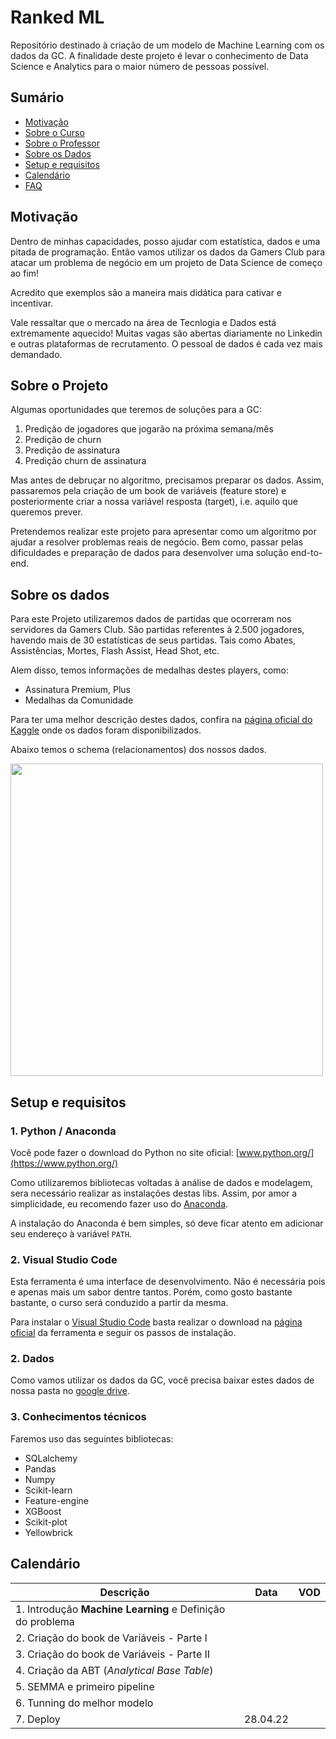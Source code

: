 # Ranked ML



Repositório destinado à criação de um modelo de Machine Learning com os dados da GC. A finalidade deste projeto é levar o conhecimento de Data Science e Analytics para o maior número de pessoas possível.


## Sumário
- [Motivação](#motivação)
- [Sobre o Curso](#sobre-o-curso)
- [Sobre o Professor](#sobre-o-professor)
- [Sobre os Dados](#sobre-os-dados)
- [Setup e requisitos](#setup-e-requisitos)
- [Calendário](#calendário)
- [FAQ](#faq)

## Motivação

Dentro de minhas capacidades, posso ajudar com estatística, dados e uma pitada de programação. Então vamos utilizar os dados da Gamers Club para atacar um problema de negócio em um projeto de Data Science de começo ao fim!

Acredito que exemplos são a maneira mais didática para cativar e incentivar.

Vale ressaltar que o mercado na área de Tecnlogia e Dados está extremamente aquecido! Muitas vagas são abertas diariamente no Linkedin e outras plataformas de recrutamento. O pessoal de dados é cada vez mais demandado.

## Sobre o Projeto

Algumas oportunidades que teremos de soluções para a GC:

1. Predição de jogadores que jogarão na próxima semana/mês
2. Predição de churn
3. Predição de assinatura
4. Predição churn de assinatura

Mas antes de debruçar no algoritmo, precisamos preparar os dados. Assim, passaremos pela criação de um book de variáveis (feature store) e posteriormente criar a nossa variável resposta (target), i.e. aquilo que queremos prever.

Pretendemos realizar este projeto para apresentar como um algoritmo por ajudar a resolver problemas reais de negócio. Bem como, passar pelas dificuldades e preparação de dados para desenvolver uma solução end-to-end.


## Sobre os dados

Para este Projeto utilizaremos dados de partidas que ocorreram nos servidores da Gamers Club. São partidas referentes à 2.500 jogadores, havendo mais de 30 estatísticas de seus partidas. Tais como Abates, Assistências, Mortes, Flash Assist, Head Shot, etc.

Alem disso, temos informações de medalhas destes players, como:
- Assinatura Premium, Plus
- Medalhas da Comunidade

Para ter uma melhor descrição destes dados, confira na [página oficial do Kaggle](https://www.kaggle.com/gamersclub/brazilian-csgo-plataform-dataset-by-gamers-club) onde os dados foram disponibilizados.

Abaixo temos o schema (relacionamentos) dos nossos dados.

<img src="https://user-images.githubusercontent.com/4283625/157664295-45b60786-92a4-478d-a044-478cdc6261d7.jpg" alt="" width="500">

## Setup e requisitos

### 1. Python / Anaconda

Você pode fazer o download do Python no site oficial: [www.python.org/](https://www.python.org/)

Como utilizaremos bibliotecas voltadas à análise de dados e modelagem, sera necessário realizar as instalações destas libs. Assim, por amor a simplicidade, eu recomendo fazer uso do [Anaconda](https://www.anaconda.com/).

A instalação do Anaconda é bem simples, só deve ficar atento em adicionar seu endereço à variável `PATH`.

### 2. Visual Studio Code

Esta ferramenta é uma interface de desenvolvimento. Não é necessária pois e apenas mais um sabor dentre tantos. Porém, como gosto bastante bastante, o curso será conduzido a partir da mesma.

Para instalar o [Visual Studio Code](https://code.visualstudio.com/) basta realizar o download na [página oficial](https://code.visualstudio.com/) da ferramenta e seguir os passos de instalação.

### 2. Dados

Como vamos utilizar os dados da GC, você precisa baixar estes dados de nossa pasta no [google drive](https://drive.google.com/file/d/1QR53whL3BCj6W9zawjMhGhFog-FbAySP/view?usp=sharing).

### 3. Conhecimentos técnicos

Faremos uso das seguintes bibliotecas:
- SQLalchemy
- Pandas
- Numpy
- Scikit-learn
- Feature-engine
- XGBoost
- Scikit-plot
- Yellowbrick

## Calendário

|Descrição|Data|VOD|
|---|:---:|:---:|
| 1. Introdução **Machine Learning** e Definição do problema 
| 2. Criação do book de Variáveis - Parte I 
| 3. Criação do book de Variáveis - Parte II 
| 4. Criação da ABT (*Analytical Base Table*) 
| 5. SEMMA e primeiro pipeline 
| 6. Tunning do melhor modelo 
| 7. Deploy | 28.04.22 


